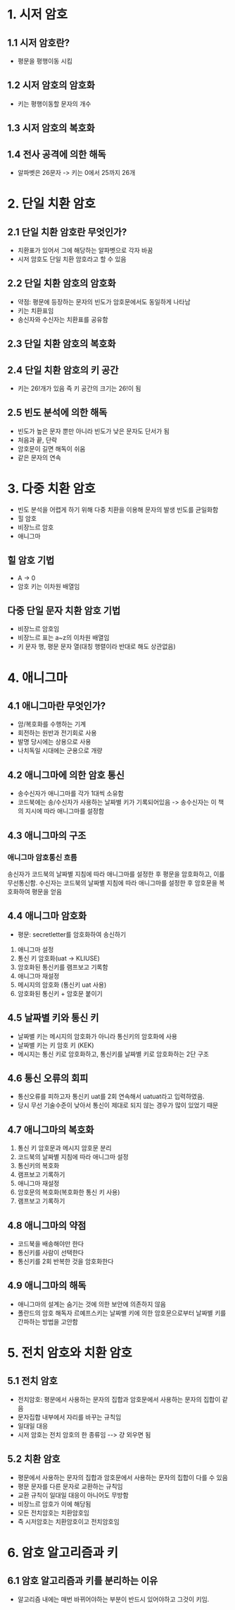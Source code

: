 # 1. 시저 암호

## 1.1 시저 암호란?

- 평문을 평행이동 시킴

## 1.2 시저 암호의 암호화

- 키는 평행이동할 문자의 개수

## 1.3 시저 암호의 복호화

## 1.4 전사 공격에 의한 해독

- 알파벳은 26문자 -> 키는 0에서 25까지 26개

# 2. 단일 치환 암호

## 2.1 단일 치환 암호란 무엇인가?

- 치환표가 있어서 그에 해당하는 알파벳으로 각자 바꿈
- 시저 암호도 단일 치환 암호라고 할 수 있음

## 2.2 단일 치환 암호의 암호화

- 약점: 평문에 등장하는 문자의 빈도가 암호문에서도 동일하게 나타남
- 키는 치환표임
- 송신자와 수신자는 치환표를 공유함

## 2.3 단일 치환 암호의 복호화

## 2.4 단일 치환 암호의 키 공간

- 키는 26!개가 있음
  즉 키 공간의 크기는 26!이 됨

## 2.5 빈도 분석에 의한 해독

- 빈도가 높은 문자 뿐만 아니라 빈도가 낮은 문자도 단서가 됨
- 처음과 끝, 단락
- 암호문이 길면 해독이 쉬움
- 같은 문자의 연속

# 3. 다중 치환 암호

- 빈도 분석을 어렵게 하기 위해 다중 치환을 이용해 문자의 발생 빈도를 균일화함
- 힐 암호
- 비장느르 암호
- 애니그마

## 힐 암호 기법

- A -> 0
- 암호 키는 이차원 배열임

## 다중 단일 문자 치환 암호 기법

- 비장느르 암호임
- 비장느르 표는 a~z의 이차원 배열임
- 키 문자 행, 평문 문자 열(대칭 행렬이라 반대로 해도 상관없음)

# 4. 애니그마

## 4.1 애니그마란 무엇인가?

- 암/복호화를 수행하는 기계
- 회전하는 원반과 전기회로 사용
- 발명 당시에는 상용으로 사용
- 나치독일 시대에는 군용으로 개량

## 4.2 애니그마에 의한 암호 통신

- 송수신자가 애니그마를 각가 1대씩 소유함
- 코드북에는 송/수신자가 사용하는 날짜별 키가 기록되어있음 -> 송수신자는 이 책의 지시에 따라 애니그마를 설정함

## 4.3 애니그마의 구조

### 애니그마 암호통신 흐름

송신자가 코드북의 날짜별 지침에 따라 애니그마를 설정한 후 평문을 암호화하고, 이를 무선통신함.
수신자는 코드북의 날짜별 지침에 따라 애니그마를 설정한 후 암호문을 복호화하여 평문을 얻음

## 4.4 애니그마 암호화

- 평문: secretletter를 암호화하여 송신하기

1. 애니그마 설정
2. 통신 키 암호화(uat -> KLIUSE)
3. 암호화된 통신키를 램프보고 기록함
4. 애니그마 재설정
5. 메시지의 암호화 (통신키 uat 사용)
6. 암호화된 통신키 + 암호문 붙이기

## 4.5 날짜별 키와 통신 키

- 날짜별 키는 메시지의 암호화가 아니라 통신키의 암호화에 사용
- 날짜별 키는 키 암호 키 (KEK)
- 메시지는 통신 키로 암호화하고, 통신키를 날짜별 키로 암호화하는 2단 구조

## 4.6 통신 오류의 회피

- 통신오류를 피하고자 통신키 uat를 2회 연속해서 uatuat라고 입력하였음.
- 당시 무선 기술수준이 낮아서 통신이 제대로 되지 않는 경우가 많이 있었기 때문

## 4.7 애니그마의 복호화

1. 통신 키 암호문과 메시지 암호문 분리
2. 코드북의 날짜별 지침에 따라 애니그마 설정
3. 통신키의 복호화
4. 램프보고 기록하기
5. 애니그마 재설정
6. 암호문의 복호화(복호화한 통신 키 사용)
7. 램프보고 기록하기

## 4.8 애니그마의 약점

- 코드북을 배송해야만 한다
- 통신키를 사람이 선택한다
- 통신키를 2회 반복한 것을 암호화한다

## 4.9 애니그마의 해독

- 애니그마의 설계는 숨기는 것에 의한 보안에 의존하지 않음
- 폴란드의 암호 해독자 르예프스키는 날짜별 키에 의한 암호문으로부터 날짜별 키를 간파하는 방법을 고안함

# 5. 전치 암호와 치환 암호

## 5.1 전치 암호

- 전치암호: 평문에서 사용하는 문자의 집합과 암호문에서 사용하는 문자의 집합이 같음
- 문자집합 내부에서 자리를 바꾸는 규칙임
- 일대일 대응
- 시저 암호는 전치 암호의 한 종류임 --> 걍 외우면 됨

## 5.2 치환 암호

- 평문에서 사용하는 문자의 집합과 암호문에서 사용하는 문자의 집합이 다를 수 있음
- 평문 문자를 다른 문자로 교환하는 규칙임
- 교환 규칙이 일대일 대응이 아니어도 무방함
- 비장느르 암호가 이에 해당됨
- 모든 전치암호는 치환암호임
- 즉 시저암호는 치환암호이고 전치암호임

# 6. 암호 알고리즘과 키

## 6.1 암호 알고리즘과 키를 분리하는 이유

- 알고리즘 내에는 매번 바뀌어야하는 부분이 반드시 있어야하고 그것이 키임.
